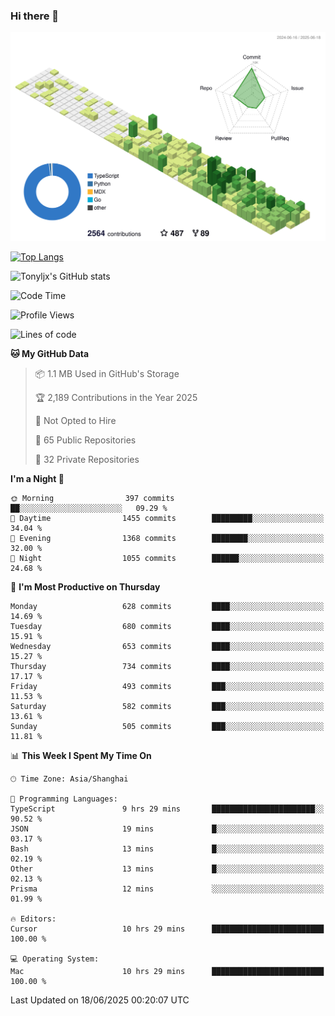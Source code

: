 ### Hi there 👋

![](./profile-3d-contrib/profile-green-animate.svg)

 

[![Top Langs](https://github-readme-stats.vercel.app/api/top-langs/?username=tonyljx)](https://github.com/anuraghazra/github-readme-stats)

![Tonyljx's GitHub stats](https://github-readme-stats.vercel.app/api?username=tonyljx&theme=default&show_icons=true)

 

<!--START_SECTION:waka-->
![Code Time](http://img.shields.io/badge/Code%20Time-1%2C356%20hrs%2059%20mins-blue)

![Profile Views](http://img.shields.io/badge/Profile%20Views-0-blue)

![Lines of code](https://img.shields.io/badge/From%20Hello%20World%20I%27ve%20Written-1.8%20million%20lines%20of%20code-blue)

**🐱 My GitHub Data** 

> 📦 1.1 MB Used in GitHub's Storage 
 > 
> 🏆 2,189 Contributions in the Year 2025
 > 
> 🚫 Not Opted to Hire
 > 
> 📜 65 Public Repositories 
 > 
> 🔑 32 Private Repositories 
 > 
**I'm a Night 🦉** 

```text
🌞 Morning                397 commits         ██░░░░░░░░░░░░░░░░░░░░░░░   09.29 % 
🌆 Daytime                1455 commits        █████████░░░░░░░░░░░░░░░░   34.04 % 
🌃 Evening                1368 commits        ████████░░░░░░░░░░░░░░░░░   32.00 % 
🌙 Night                  1055 commits        ██████░░░░░░░░░░░░░░░░░░░   24.68 % 
```
📅 **I'm Most Productive on Thursday** 

```text
Monday                   628 commits         ████░░░░░░░░░░░░░░░░░░░░░   14.69 % 
Tuesday                  680 commits         ████░░░░░░░░░░░░░░░░░░░░░   15.91 % 
Wednesday                653 commits         ████░░░░░░░░░░░░░░░░░░░░░   15.27 % 
Thursday                 734 commits         ████░░░░░░░░░░░░░░░░░░░░░   17.17 % 
Friday                   493 commits         ███░░░░░░░░░░░░░░░░░░░░░░   11.53 % 
Saturday                 582 commits         ███░░░░░░░░░░░░░░░░░░░░░░   13.61 % 
Sunday                   505 commits         ███░░░░░░░░░░░░░░░░░░░░░░   11.81 % 
```


📊 **This Week I Spent My Time On** 

```text
🕑︎ Time Zone: Asia/Shanghai

💬 Programming Languages: 
TypeScript               9 hrs 29 mins       ███████████████████████░░   90.52 % 
JSON                     19 mins             █░░░░░░░░░░░░░░░░░░░░░░░░   03.17 % 
Bash                     13 mins             █░░░░░░░░░░░░░░░░░░░░░░░░   02.19 % 
Other                    13 mins             █░░░░░░░░░░░░░░░░░░░░░░░░   02.13 % 
Prisma                   12 mins             ░░░░░░░░░░░░░░░░░░░░░░░░░   01.99 % 

🔥 Editors: 
Cursor                   10 hrs 29 mins      █████████████████████████   100.00 % 

💻 Operating System: 
Mac                      10 hrs 29 mins      █████████████████████████   100.00 % 
```


 Last Updated on 18/06/2025 00:20:07 UTC
<!--END_SECTION:waka-->
